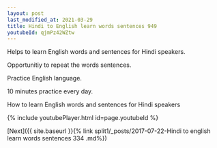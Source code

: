 ```yaml
---
layout: post
last_modified_at: 2021-03-29
title: Hindi to English learn words sentences 949 
youtubeId: qjmPz42WZtw
---
```

 
 
Helps to learn English words and sentences for Hindi speakers.

Opportunitiy to repeat the words sentences. 

Practice English language. 
 
10 minutes practice every day. 
 
How to learn English words and sentences for Hindi speakers 
 
{% include youtubePlayer.html id=page.youtubeId %}
 
 
[Next]({{ site.baseurl }}{% link  split1/_posts/2017-07-22-Hindi to english learn words sentences 334 .md%})
 

